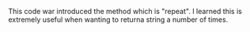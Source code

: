 This code war introduced the method which is "repeat". I learned this is extremely useful when wanting to returna string a number of times.